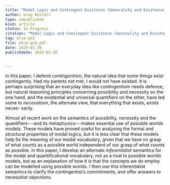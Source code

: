 ```yaml
---
title: "Modal Logic and Contingent Existence (Generality and Existence 2)"
author: Greg Restall
type: unpublished
kind: article
status: In Progress
citation: "Modal Logic and Contingent Existence (Genreality and Existence 2), article in progress for <em>Australasian Philosophical Review</em>"
tag: mlce-ge2 
file: mlce-ge2.pdf
date: 2025-01-20 
publishdate: 2025-01-20 


---
```

In this paper, I defend *contingentism*, the natural idea that some things exist
contingently. Had my parents not met, I would not have existed. It is perhaps
surprising that an everyday idea like contingentism needs defence, but natural
reasoning principles concerning possibility and necessity on the one hand, and
the existential and universal quantifiers on the other, have led some to
*necessitism*, the alternate view, that everything that exists, exists neces-
sarily. 

Almost all recent work on the semantics of possibility, necessity and the
quantifiers---and its metaphysics---makes essential use of possible worlds
models. These models have proved useful for analysing the formal and structural
properties of modal logics, but it is less clear that these models help fix the
meaning of our modal vocabulary, given that we have no grasp of what counts as
a possible world independent of our grasp of what counts as possible. In this
paper, I develop an alternate *inferentialist* semantics for the modal and
quantificational vocabulary, not as a rival to possible worlds models, but as
an explanation of how it is that the concepts we do employ can be modelled
using possible worlds. I then use this inferentialist semantics to clarify the
contingentist’s commitments, and offer answers to necessitist objections.



